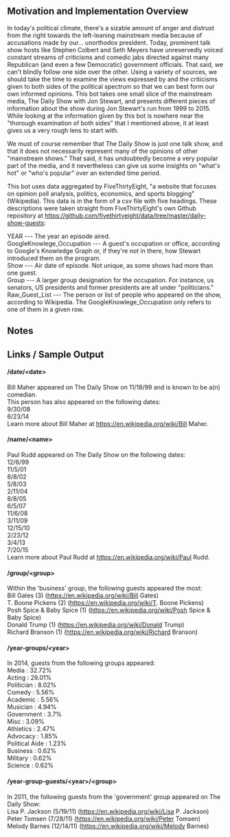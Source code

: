 ## Motivation and Implementation Overview
In today's political climate, there's a sizable amount of anger and distrust from the right towards the left-leaning mainstream media because of accusations made by our... unorthodox president. Today, prominent talk show hosts like Stephen Colbert and Seth Meyers have unreservedly voiced constant streams of criticisms and comedic jabs directed against many Republican (and even a few Democratic) government officials. That said, we can't blindly follow one side over the other. Using a variety of sources, we should take the time to examine the views expressed by and the criticisms given to both sides of the political spectrum so that we can best form our own informed opinions. This bot takes one small slice of the mainstream media, The Daily Show with Jon Stewart, and presents different pieces of information about the show during Jon Stewart's run from 1999 to 2015. While looking at the information given by this bot is nowhere near the "thorough examination of both sides" that I mentioned above, it at least gives us a very rough lens to start with.

We must of course remember that The Daily Show is just one talk show, and that it does not necessarily represent many of the opinions of other "mainstream shows." That said, it has undoubtedly become a very popular part of the media, and it nevertheless can give us some insights on "what's hot" or "who's popular" over an extended time period.

This bot uses data aggregated by FiveThirtyEight, "a website that focuses on opinion poll analysis, politics, economics, and sports blogging" (Wikipedia). This data is in the form of a csv file with five headings. These descriptions were taken straight from FiveThirtyEight's own Github repository at https://github.com/fivethirtyeight/data/tree/master/daily-show-guests:

YEAR --- The year an episode aired.  
GoogleKnowlege_Occupation --- A guest's occupation or office, according to Google's Knowledge Graph or, if they're not in there, how Stewart introduced them on the program.  
Show --- Air date of episode. Not unique, as some shows had more than one guest.  
Group --- A larger group designation for the occupation. For instance, us senators, US presidents and former presidents are all under "politicians."  
Raw_Guest_List --- The person or list of people who appeared on the show, according to Wikipedia. The GoogleKnowlege_Occupation only refers to one of them in a given row.  

## Notes


## Links / Sample Output
#### /date/\<date\> ####


Bill Maher appeared on The Daily Show on 11/18/99 and is known to be a(n) comedian.  
This person has also appeared on the following dates:  
9/30/08  
6/23/14  
Learn more about Bill Maher at https://en.wikipedia.org/wiki/Bill Maher.  

#### /name/\<name\> ####


Paul Rudd appeared on The Daily Show on the following dates:  
12/6/99  
11/5/01  
8/8/02  
5/8/03  
2/11/04  
8/8/05  
6/5/07  
11/6/08  
3/11/09  
12/15/10  
2/23/12  
3/4/13  
7/20/15  
Learn more about Paul Rudd at https://en.wikipedia.org/wiki/Paul Rudd.  

#### /group/\<group\> ####


Within the 'business' group, the following guests appeared the most:  
Bill Gates (3) (https://en.wikipedia.org/wiki/Bill Gates)  
T. Boone Pickens (2) (https://en.wikipedia.org/wiki/T. Boone Pickens)  
Posh Spice & Baby Spice (1) (https://en.wikipedia.org/wiki/Posh Spice & Baby Spice)  
Donald Trump (1) (https://en.wikipedia.org/wiki/Donald Trump)  
Richard Branson (1) (https://en.wikipedia.org/wiki/Richard Branson)  

#### /year-groups/\<year\> ####


In 2014, guests from the following groups appeared:  
Media : 32.72%  
Acting : 29.01%  
Politician : 8.02%  
Comedy : 5.56%  
Academic : 5.56%  
Musician : 4.94%  
Government : 3.7%  
Misc : 3.09%  
Athletics : 2.47%  
Advocacy : 1.85%  
Political Aide : 1.23%  
Business : 0.62%  
Military : 0.62%  
Science : 0.62%  

#### /year-group-guests/\<year\>/\<group\> ####


In 2011, the following guests from the 'government' group appeared on The Daily Show:  
Lisa P. Jackson (5/19/11) (https://en.wikipedia.org/wiki/Lisa P. Jackson)  
Peter Tomsen (7/28/11) (https://en.wikipedia.org/wiki/Peter Tomsen)  
Melody Barnes (12/14/11) (https://en.wikipedia.org/wiki/Melody Barnes)  
